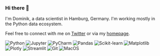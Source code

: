 ### Hi there 👋

I'm Dominik, a data scientist in Hamburg, Germany. I'm working mostly in the Python data ecosystem.

Feel free to connect with me on [Twitter](https://twitter.com/d_haitz) or via my [homepage](https://dhaitz.github.io/).

![Python](https://img.shields.io/badge/-Python-FFFFFF?logo=python)
![Jupyter](https://img.shields.io/badge/-Jupyter-FFFFFF?logo=jupyter&logoColor=F37626)
![PyCharm](https://img.shields.io/badge/-PyCharm-FFFFFF?logo=PyCharm&logoColor=33AA6F)
![Pandas](https://img.shields.io/badge/-Pandas-FFFFFF?logo=pandas&logoColor=grey)
![Scikit-learn](https://img.shields.io/badge/-Scikit--learn-FFFFFF?logo=scikit-learn&logoColor=F7931E)
![Matplotlib](https://img.shields.io/badge/-Matplotlib-FFFFFF)
![Plotly](https://img.shields.io/badge/-Plotly-FFFFFF?logo=plotly&logoColor=grey)
![Streamlit](https://img.shields.io/badge/-Streamlit-FFFFFF?logo=streamlit&logoColor=#F74B4C)
![Git](https://img.shields.io/badge/-Git-FFFFFF?logo=git&logoColor=#F05032)
![MacOS](https://img.shields.io/badge/-MacOS-FFFFFF?logo=apple&logoColor=grey)
